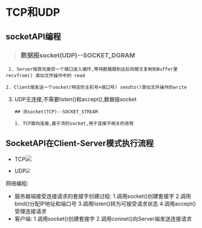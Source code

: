 # TCP和UDP

## socketAPI编程

>### 数据报socket(UDP)--SOCKET_DGRAM
	 
	 1. Server端首先接受一个端口进入循环,等待数据报到达后将报文复制到Buffer里 recvfrom() 类似文件操作中的 read
    
    2. Client端发送一个socket(特定的主机号+端口号) sendto()类似文件操作的write
    
3. UDP无连接,不需要listen()和accept(),数据报socket
    
       ## 流socket(TCP)--SOCKET_STREAM
    
       1. TCP面向连接,基于流的socket,用于连接不相关的进程



## SocketAPI在Client-Server模式执行流程

* TCP<img src="D:\计算机资料\计算机网络\Lab\Lab5\note\ClientServer_TCP.png"  />

* UDP<img src="D:\计算机资料\计算机网络\Lab\Lab5\note\ClientServer_UDP.png" style="zoom:75%;" />



网络编程:

* 服务器端接受连接请求的套接字创建过程: 
  1.调用socket()创建套接字
  2.调用bind()分配IP地址和端口号
  3.调用listen()转为可接受请求状态
  4.调用accept()受理连接请求	
* 客户端:
  1.调用socket()创建套接字
  2.调用connet()向Server端发送连接请求